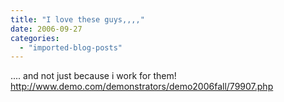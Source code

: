 ```yaml
---
title: "I love these guys,,,,"
date: 2006-09-27
categories: 
  - "imported-blog-posts"
---
```


.... and not just because i work for them! http://www.demo.com/demonstrators/demo2006fall/79907.php
